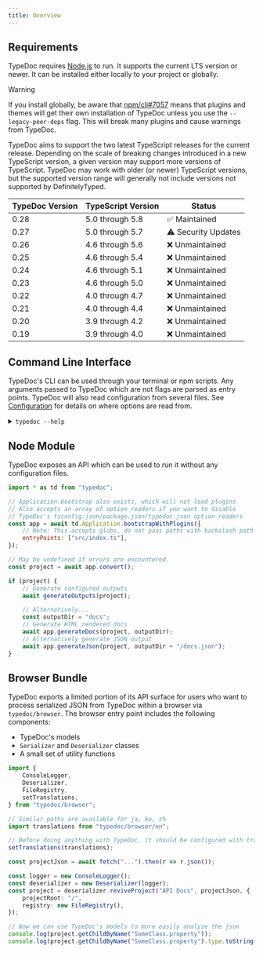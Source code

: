```yaml
---
title: Overview
---
```


## Requirements

TypeDoc requires [Node.js](https://nodejs.org/) to run. It supports the current LTS
version or newer. It can be installed either locally to your project or globally.

> [!warning]
> If you install globally, be aware that [npm/cli#7057](https://github.com/npm/cli/issues/7057)
> means that plugins and themes will get their own installation of TypeDoc unless you use the
> `--legacy-peer-deps` flag. This will break many plugins and cause warnings from TypeDoc.

TypeDoc aims to support the two latest TypeScript releases for the current release. Depending
on the scale of breaking changes introduced in a new TypeScript version, a given version may
support more versions of TypeScript. TypeDoc may work with older (or newer) TypeScript versions, but
the supported version range will generally not include versions not supported by DefinitelyTyped.

| TypeDoc Version | TypeScript Version | Status             |
| --------------- | ------------------ | ------------------ |
| 0.28            | 5.0 through 5.8    | ✅ Maintained      |
| 0.27            | 5.0 through 5.7    | ⚠️ Security Updates |
| 0.26            | 4.6 through 5.6    | ❌ Unmaintained    |
| 0.25            | 4.6 through 5.4    | ❌ Unmaintained    |
| 0.24            | 4.6 through 5.1    | ❌ Unmaintained    |
| 0.23            | 4.6 through 5.0    | ❌ Unmaintained    |
| 0.22            | 4.0 through 4.7    | ❌ Unmaintained    |
| 0.21            | 4.0 through 4.4    | ❌ Unmaintained    |
| 0.20            | 3.9 through 4.2    | ❌ Unmaintained    |
| 0.19            | 3.9 through 4.0    | ❌ Unmaintained    |

## Command Line Interface

TypeDoc's CLI can be used through your terminal or npm scripts. Any arguments
passed to TypeDoc which are not flags are parsed as entry points. TypeDoc will
also read configuration from several files. See [Configuration](./options/configuration.md#compileroptions)
for details on where options are read from.

<details>
<summary><code>typedoc --help</code></summary>
{@includeCode generated/help.txt}
</details>

## Node Module

TypeDoc exposes an API which can be used to run it without any configuration files.

```js
import * as td from "typedoc";

// Application.bootstrap also exists, which will not load plugins
// Also accepts an array of option readers if you want to disable
// TypeDoc's tsconfig.json/package.json/typedoc.json option readers
const app = await td.Application.bootstrapWithPlugins({
    // Note: This accepts globs, do not pass paths with backslash path separators!
    entryPoints: ["src/index.ts"],
});

// May be undefined if errors are encountered.
const project = await app.convert();

if (project) {
    // Generate configured outputs
    await generateOutputs(project);

    // Alternatively...
    const outputDir = "docs";
    // Generate HTML rendered docs
    await app.generateDocs(project, outputDir);
    // Alternatively generate JSON output
    await app.generateJson(project, outputDir + "/docs.json");
}
```

## Browser Bundle

TypeDoc exports a limited portion of its API surface for users who want to process
serialized JSON from TypeDoc within a browser via `typedoc/browser`. The browser
entry point includes the following components:

- TypeDoc's models
- `Serializer` and `Deserializer` classes
- A small set of utility functions

```ts
import {
    ConsoleLogger,
    Deserializer,
    FileRegistry,
    setTranslations,
} from "typedoc/browser";

// Similar paths are available for ja, ko, zh
import translations from "typedoc/browser/en";

// Before doing anything with TypeDoc, it should be configured with translations
setTranslations(translations);

const projectJson = await fetch("...").then(r => r.json());

const logger = new ConsoleLogger();
const deserializer = new Deserializer(logger);
const project = deserializer.reviveProject("API Docs", projectJson, {
    projectRoot: "/",
    registry: new FileRegistry(),
});

// Now we can use TypeDoc's models to more easily analyze the json
console.log(project.getChildByName("SomeClass.property"));
console.log(project.getChildByName("SomeClass.property").type.toString());
```
